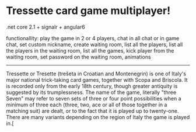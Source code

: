 # Tressette card game multiplayer! 

.net core 2.1 + signalr + angular6


functionallity: play the game in 2 or 4 players, chat in all chat or in game chat, set custom nickname, create waiting room, list all the players, list all the players in the waiting room, list all the games, kick player from the waiting room, set password on the waiting room, animations

-------------------------------

Tressette or Tresette (trešeta in Croatian and Montenegrin) is one of Italy's major national trick-taking card games, together with Scopa and Briscola. It is recorded only from the early 18th century, though greater antiquity is suggested by its trumplessness. The name of the game, literally "three Seven" may refer to seven sets of three or four point possibilities when a minimum of three each (three, two, ace or all of those together in a matching suit) are dealt, or to the fact that it is played up to twenty-one. There are many variants depending on the region of Italy the game is played in.[
